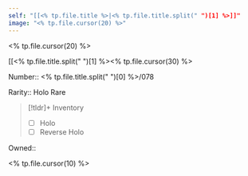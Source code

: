```yaml
---
self: "[[<% tp.file.title %>|<% tp.file.title.split(" ")[1] %>]]"
image: "<% tp.file.cursor(20) %>"
---
```


<% tp.file.cursor(20) %>

[[<% tp.file.title.split(" ")[1] %><% tp.file.cursor(30) %>

Number:: <% tp.file.title.split(" ")[0] %>/078

Rarity:: Holo Rare

> [!tldr]+ Inventory
> - [ ] Holo
> - [ ] Reverse Holo

Owned:: 

<% tp.file.cursor(10) %>